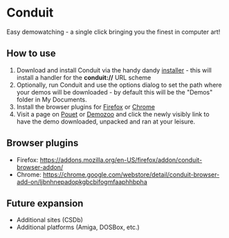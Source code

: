 # Conduit

Easy demowatching - a single click bringing you the finest in computer art!

## How to use
1. Download and install Conduit via the handy dandy [installer](https://github.com/Gargaj/Conduit/releases) - this will install a handler for the **conduit://** URL scheme
2. Optionally, run Conduit and use the options dialog to set the path where your demos will be downloaded - by default this will be the "Demos" folder in My Documents.
3. Install the browser plugins for [Firefox](https://addons.mozilla.org/en-US/firefox/addon/conduit-browser-addon/) or [Chrome](https://chrome.google.com/webstore/detail/conduit-browser-add-on/ljbnhnepadopkgbcbifogmfaaphhbpha)
4. Visit a page on [Pouet](http://www.pouet.net/prod.php?which=65342) or [Demozoo](https://demozoo.org/productions/136150/) and click the newly visibly link to have the demo downloaded, unpacked and ran at your leisure.

## Browser plugins
* Firefox: https://addons.mozilla.org/en-US/firefox/addon/conduit-browser-addon/
* Chrome: https://chrome.google.com/webstore/detail/conduit-browser-add-on/ljbnhnepadopkgbcbifogmfaaphhbpha

## Future expansion
* Additional sites (CSDb)
* Additional platforms (Amiga, DOSBox, etc.)
